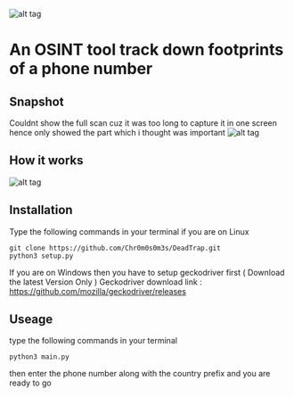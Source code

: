 ![alt tag](https://media.discordapp.net/attachments/671809375807209472/722384372963082320/image-removebg-preview.png?width=381&height=396) 

# An OSINT tool track down footprints of a phone number

## Snapshot
Couldnt show the full scan cuz it was too long to capture it in one screen hence only showed the part which i thought was important
![alt tag](https://media.discordapp.net/attachments/671809375807209472/722377731182034994/Screenshot_20200616_144711.png?width=794&height=396)

## How it works
![alt tag](https://media.discordapp.net/attachments/676732839546454036/722195399473102908/Untitled_Document.png?width=707&height=425)

## Installation
Type the following commands in your terminal if you are on Linux
```
git clone https://github.com/Chr0m0s0m3s/DeadTrap.git
python3 setup.py
```
If you are on Windows then you have to setup geckodriver first ( Download the latest Version Only )
Geckodriver download link : https://github.com/mozilla/geckodriver/releases
## Useage
type the following commands in your terminal
```
python3 main.py
```

then enter the phone number along with the country prefix and you are ready to go

